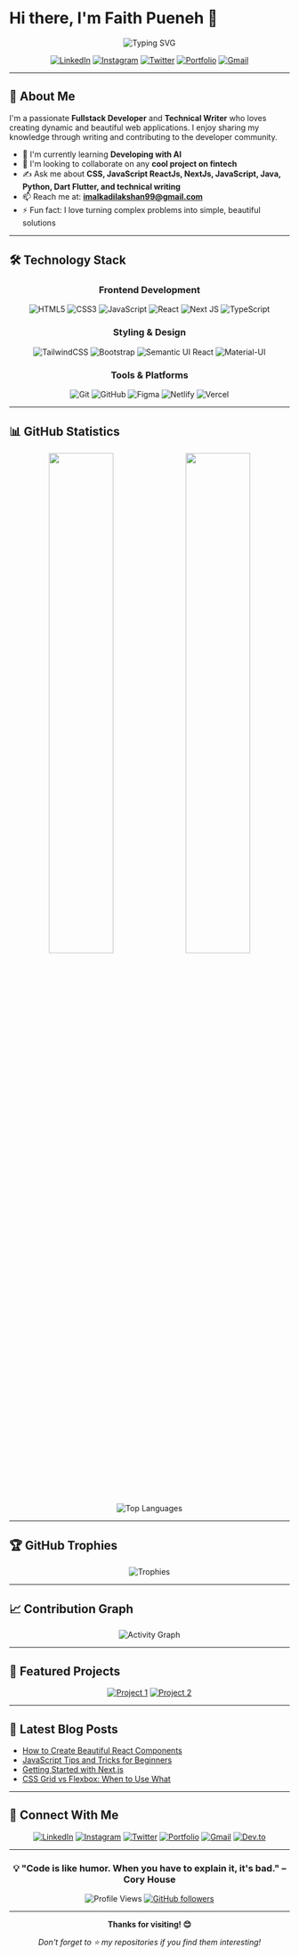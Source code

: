 # Hi there, I'm Faith Pueneh 👋

<div align="center">
  <img src="https://readme-typing-svg.herokuapp.com?font=Fira+Code&pause=1000&color=36BCF7&center=true&vCenter=true&width=435&lines=Front-end+Developer;Technical+Writer;UI%2FUX+Enthusiast;Always+Learning+New+Things" alt="Typing SVG" />
</div>

<div align="center">
  
[![LinkedIn](https://img.shields.io/badge/LinkedIn-%230077B5.svg?logo=linkedin&logoColor=white)](https://linkedin.com/in/yourprofile)
[![Instagram](https://img.shields.io/badge/Instagram-%23E4405F.svg?logo=Instagram&logoColor=white)](https://instagram.com/yourprofile)
[![Twitter](https://img.shields.io/badge/Twitter-%231DA1F2.svg?logo=Twitter&logoColor=white)](https://twitter.com/yourprofile)
[![Portfolio](https://img.shields.io/badge/Portfolio-%23000000.svg?style=flat&logo=firefox&logoColor=#FF7139)](https://yourportfolio.com)
[![Gmail](https://img.shields.io/badge/Gmail-D14836?logo=gmail&logoColor=white)](mailto:puenehfaith@gmail.com)

</div>

---

## 🚀 About Me

I'm a passionate **Fullstack Developer** and **Technical Writer** who loves creating dynamic and beautiful web applications. I enjoy sharing my knowledge through writing and contributing to the developer community.

- 🔭 I'm currently learning **Developing with AI**
- 👯 I'm looking to collaborate on any **cool project on fintech**
- ✍️ Ask me about **CSS, JavaScript ReactJs, NextJs, JavaScript, Java, Python, Dart Flutter, and technical writing**
- 📫 Reach me at: **imalkadilakshan99@gmail.com**
- ⚡ Fun fact: I love turning complex problems into simple, beautiful solutions

---

## 🛠️ Technology Stack

<div align="center">

### Frontend Development
![HTML5](https://img.shields.io/badge/html5-%23E34F26.svg?style=for-the-badge&logo=html5&logoColor=white)
![CSS3](https://img.shields.io/badge/css3-%231572B6.svg?style=for-the-badge&logo=css3&logoColor=white)
![JavaScript](https://img.shields.io/badge/javascript-%23323330.svg?style=for-the-badge&logo=javascript&logoColor=%23F7DF1E)
![React](https://img.shields.io/badge/react-%2320232a.svg?style=for-the-badge&logo=react&logoColor=%2361DAFB)
![Next JS](https://img.shields.io/badge/Next-black?style=for-the-badge&logo=next.js&logoColor=white)
![TypeScript](https://img.shields.io/badge/typescript-%23007ACC.svg?style=for-the-badge&logo=typescript&logoColor=white)

### Styling & Design
![TailwindCSS](https://img.shields.io/badge/tailwindcss-%2338B2AC.svg?style=for-the-badge&logo=tailwind-css&logoColor=white)
![Bootstrap](https://img.shields.io/badge/bootstrap-%23563D7C.svg?style=for-the-badge&logo=bootstrap&logoColor=white)
![Semantic UI React](https://img.shields.io/badge/Semantic%20UI%20React-%2335BDB2.svg?style=for-the-badge&logo=SemanticUIReact&logoColor=white)
![Material-UI](https://img.shields.io/badge/MUI-%230081CB.svg?style=for-the-badge&logo=mui&logoColor=white)

### Tools & Platforms
![Git](https://img.shields.io/badge/git-%23F05033.svg?style=for-the-badge&logo=git&logoColor=white)
![GitHub](https://img.shields.io/badge/github-%23121011.svg?style=for-the-badge&logo=github&logoColor=white)
![Figma](https://img.shields.io/badge/figma-%23F24E1E.svg?style=for-the-badge&logo=figma&logoColor=white)
![Netlify](https://img.shields.io/badge/netlify-%23000000.svg?style=for-the-badge&logo=netlify&logoColor=#00C7B7)
![Vercel](https://img.shields.io/badge/vercel-%23000000.svg?style=for-the-badge&logo=vercel&logoColor=white)

</div>

---

## 📊 GitHub Statistics

<div align="center">
  
<img width="48%" src="https://github-readme-stats.vercel.app/api?username=faithpueneh&show_icons=true&theme=tokyonight&hide_border=true&count_private=true" />
<img width="48%" src="https://github-readme-streak-stats.herokuapp.com/?user=faithpueneh&theme=tokyonight&hide_border=true" />

</div>

<div align="center">
  
![Top Languages](https://github-readme-stats.vercel.app/api/top-langs/?username=ImalkaDilakshan99&layout=compact&theme=tokyonight&hide_border=true&count_private=true)

</div>

---

## 🏆 GitHub Trophies

<div align="center">
  
![Trophies](https://github-profile-trophy.vercel.app/?username=faithpueneh&theme=tokyonight&no-frame=true&row=1&column=6)

</div>

---

## 📈 Contribution Graph

<div align="center">
  
![Activity Graph](https://github-readme-activity-graph.vercel.app/graph?username=faithpueneh&custom_title=Faith's%20Contribution%20Graph&bg_color=1a1b27&color=70a5fd&line=70a5fd&point=white&area_color=70a5fd&title_color=70a5fd&area=true)

</div>

---

## 🌟 Featured Projects

<div align="center">

[![Project 1](https://github-readme-stats.vercel.app/api/pin/?username=faithpueneh&repo=your-project-1&theme=tokyonight&hide_border=true)](https://github.com/faithpueneh/your-project-1)
[![Project 2](https://github-readme-stats.vercel.app/api/pin/?username=faithpueneh&repo=your-project-2&theme=tokyonight&hide_border=true)](https://github.com/faithpueneh/your-project-2)

</div>

---

## 📝 Latest Blog Posts

<!-- BLOG-POST-LIST:START -->
- [How to Create Beautiful React Components](https://yourblogs.com)
- [JavaScript Tips and Tricks for Beginners](https://yourblogs.com)
- [Getting Started with Next.js](https://yourblogs.com)
- [CSS Grid vs Flexbox: When to Use What](https://yourblogs.com)
<!-- BLOG-POST-LIST:END -->

---

## 🤝 Connect With Me

<div align="center">

[![LinkedIn](https://img.shields.io/badge/LinkedIn-0077B5?style=for-the-badge&logo=linkedin&logoColor=white)](https://linkedin.com/in/yourprofile)
[![Instagram](https://img.shields.io/badge/Instagram-E4405F?style=for-the-badge&logo=instagram&logoColor=white)](https://instagram.com/yourprofile)
[![Twitter](https://img.shields.io/badge/Twitter-1DA1F2?style=for-the-badge&logo=twitter&logoColor=white)](https://twitter.com/yourprofile)
[![Portfolio](https://img.shields.io/badge/Portfolio-FF5722?style=for-the-badge&logo=todoist&logoColor=white)](https://yourportfolio.com)
[![Gmail](https://img.shields.io/badge/Gmail-D14836?style=for-the-badge&logo=gmail&logoColor=white)](mailto:puenehfaith@gmail.com)
[![Dev.to](https://img.shields.io/badge/dev.to-0A0A0A?style=for-the-badge&logo=dev.to&logoColor=white)](https://dev.to/yourprofile)

</div>

---

<div align="center">
  
### 💡 "Code is like humor. When you have to explain it, it's bad." – Cory House

![Profile Views](https://komarev.com/ghpvc/?username=faithpueneh&color=brightgreen&style=flat-square)
[![GitHub followers](https://img.shields.io/github/followers/faithpueneh?label=Follow&style=social)](https://github.com/faithpueneh)

</div>

---

<div align="center">
  
**Thanks for visiting! 😊**

*Don't forget to ⭐ my repositories if you find them interesting!*

</div>
